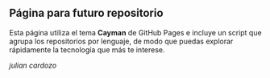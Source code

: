 ## Página para futuro repositorio

Esta página utiliza el tema **Cayman** de GitHub Pages e incluye un script que agrupa los repositorios por lenguaje, de modo que puedas explorar rápidamente la tecnología que más te interese.

_julian cardozo_
